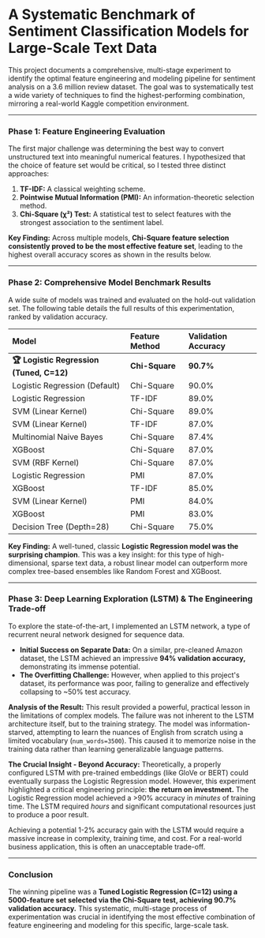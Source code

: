 # A Systematic Benchmark of Sentiment Classification Models for Large-Scale Text Data

This project documents a comprehensive, multi-stage experiment to identify the optimal feature engineering and modeling pipeline for sentiment analysis on a 3.6 million review dataset. The goal was to systematically test a wide variety of techniques to find the highest-performing combination, mirroring a real-world Kaggle competition environment.

---

### **Phase 1: Feature Engineering Evaluation**

The first major challenge was determining the best way to convert unstructured text into meaningful numerical features. I hypothesized that the choice of feature set would be critical, so I tested three distinct approaches:

1.  **TF-IDF:** A classical weighting scheme.
2.  **Pointwise Mutual Information (PMI):** An information-theoretic selection method.
3.  **Chi-Square (χ²) Test:** A statistical test to select features with the strongest association to the sentiment label.

**Key Finding:** Across multiple models, **Chi-Square feature selection consistently proved to be the most effective feature set**, leading to the highest overall accuracy scores as shown in the results below.

---

### **Phase 2: Comprehensive Model Benchmark Results**

A wide suite of models was trained and evaluated on the hold-out validation set. The following table details the full results of this experimentation, ranked by validation accuracy.

| Model | Feature Method | Validation Accuracy |
| :--- | :--- | :--- |
| **🏆 Logistic Regression (Tuned, C=12)** | **Chi-Square** | **90.7%** |
| Logistic Regression (Default) | Chi-Square | 90.0% |
| Logistic Regression | TF-IDF | 89.0% |
| SVM (Linear Kernel) | Chi-Square | 89.0% |
| SVM (Linear Kernel) | TF-IDF | 87.0% |
| Multinomial Naive Bayes | Chi-Square | 87.4% |
| XGBoost | Chi-Square | 87.0% |
| SVM (RBF Kernel) | Chi-Square | 87.0% |
| Logistic Regression | PMI | 87.0% |
| XGBoost | TF-IDF | 85.0% |
| SVM (Linear Kernel) | PMI | 84.0% |
| XGBoost | PMI | 83.0% |
| Decision Tree (Depth=28) | Chi-Square | 75.0% |

**Key Finding:** A well-tuned, classic **Logistic Regression model was the surprising champion**. This was a key insight: for this type of high-dimensional, sparse text data, a robust linear model can outperform more complex tree-based ensembles like Random Forest and XGBoost.

---

### **Phase 3: Deep Learning Exploration (LSTM) & The Engineering Trade-off**

To explore the state-of-the-art, I implemented an LSTM network, a type of recurrent neural network designed for sequence data.

*   **Initial Success on Separate Data:** On a similar, pre-cleaned Amazon dataset, the LSTM achieved an impressive **94% validation accuracy,** demonstrating its immense potential.
*   **The Overfitting Challenge:** However, when applied to this project's dataset, its performance was poor, failing to generalize and effectively collapsing to ~50% test accuracy.

**Analysis of the Result:**
This result provided a powerful, practical lesson in the limitations of complex models. The failure was not inherent to the LSTM architecture itself, but to the training strategy. The model was information-starved, attempting to learn the nuances of English from scratch using a limited vocabulary (`num_words=3500`). This caused it to memorize noise in the training data rather than learning generalizable language patterns.

**The Crucial Insight - Beyond Accuracy:**
Theoretically, a properly configured LSTM with pre-trained embeddings (like GloVe or BERT) could eventually surpass the Logistic Regression model. However, this experiment highlighted a critical engineering principle: **the return on investment.** The Logistic Regression model achieved a >90% accuracy in *minutes* of training time. The LSTM required *hours* and significant computational resources just to produce a poor result.

Achieving a potential 1-2% accuracy gain with the LSTM would require a massive increase in complexity, training time, and cost. For a real-world business application, this is often an unacceptable trade-off.

---

### **Conclusion**

The winning pipeline was a **Tuned Logistic Regression (C=12) using a 5000-feature set selected via the Chi-Square test, achieving 90.7% validation accuracy.** This systematic, multi-stage process of experimentation was crucial in identifying the most effective combination of feature engineering and modeling for this specific, large-scale task.
